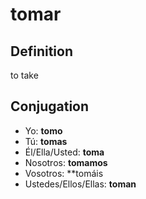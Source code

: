 # tomar

## Definition
to take

## Conjugation

- Yo: **tomo**
- Tú: **tomas**
- Él/Ella/Usted: **toma**
- Nosotros: **tomamos**
- Vosotros: **tomáis
- Ustedes/Ellos/Ellas: **toman**